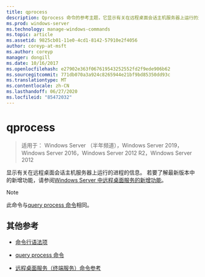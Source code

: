 ```yaml
---
title: qprocess
description: Qprocess 命令的参考主题，它显示有关在远程桌面会话主机服务器上运行的进程的信息。
ms.prod: windows-server
ms.technology: manage-windows-commands
ms.topic: article
ms.assetid: 9825cb01-11e0-4cd1-8142-57910e2f4056
author: coreyp-at-msft
ms.author: coreyp
manager: dongill
ms.date: 10/16/2017
ms.openlocfilehash: e27902e363f067619543252552fd2f9ede906b62
ms.sourcegitcommit: 771db070a3a924c8265944e21bf9bd85350dd93c
ms.translationtype: MT
ms.contentlocale: zh-CN
ms.lasthandoff: 06/27/2020
ms.locfileid: "85472032"
---
```

# <a name="qprocess"></a>qprocess

> 适用于： Windows Server （半年频道），Windows Server 2019，Windows Server 2016，Windows Server 2012 R2，Windows Server 2012

显示有关在远程桌面会话主机服务器上运行的进程的信息。 若要了解最新版本中的新增功能，请参阅[Windows Server 中远程桌面服务的新增功能](https://docs.microsoft.com/previous-versions/windows/it-pro/windows-server-2012-R2-and-2012/dn283323(v=ws.11))。

> [!NOTE]
> 此命令与[query process 命令](query-process.md)相同。

## <a name="additional-references"></a>其他参考

- [命令行语法项](command-line-syntax-key.md)

- [query process 命令](query-process.md)

- [远程桌面服务（终端服务）命令参考](remote-desktop-services-terminal-services-command-reference.md)
